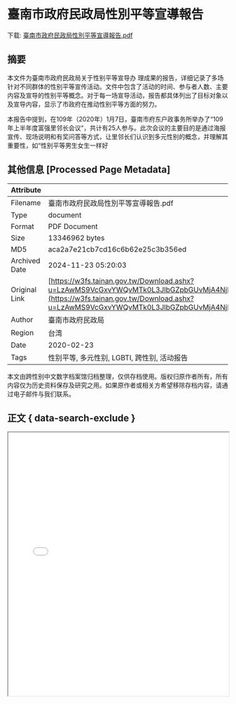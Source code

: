 # 臺南市政府民政局性別平等宣導報告

<!-- tcd_download_link -->
下载: [臺南市政府民政局性別平等宣導報告.pdf](臺南市政府民政局性別平等宣導報告.pdf)
<!-- tcd_download_link_end -->

## 摘要

<!-- tcd_abstract -->
本文件为臺南市政府民政局关于性别平等宣导办 理成果的报告，详细记录了多场针对不同群体的性别平等宣传活动。文件中包含了活动的时间、参与者人数、主要内容及宣导的性别平等概念。对于每一场宣导活动，报告都具体列出了目标对象以及宣导内容，显示了市政府在推动性别平等方面的努力。

本报告中提到，在109年（2020年）1月7日，臺南市府东户政事务所举办了“109年上半年度富强里邻长会议“，共计有25人参与。此次会议的主要目的是通过海报宣传、现场说明和有奖问答等方式，让里邻长们认识到多元性别的概念，并理解其重要性，如“性别平等男生女生一样好

<!-- tcd_abstract_end -->

## 其他信息 [Processed Page Metadata]

| Attribute       | Value                                  |
|-----------------|----------------------------------------|
| Filename        | 臺南市政府民政局性別平等宣導報告.pdf                             |
| Type            | document                                 |
| Format          | PDF Document                               |
| Size            | 13346962 bytes                           |
| MD5             | aca2a7e21cb7cd16c6b62e25c3b356ed                                  |
| Archived Date   | 2024-11-23 05:20:03                             |
| Original Link   | [https://w3fs.tainan.gov.tw/Download.ashx?u=LzAwMS9VcGxvYWQvMTk0L3JlbGZpbGUvMjA4NjkvNzczOTM3MS9mMzY1NzE2ZS0zZGI2LTRhZWYtODU1Yy05N2FhNDE2YjlkZTgucGRm&n=5rCR5pS%2F5bGAMTA55bm056ysMS005a2j5YW25LuW5oCn5Yil5bmz562J5a6j5bCO5oiQ5p6c5aCx5ZGKLnBkZg%3D%3D&icon=.pdf](https://w3fs.tainan.gov.tw/Download.ashx?u=LzAwMS9VcGxvYWQvMTk0L3JlbGZpbGUvMjA4NjkvNzczOTM3MS9mMzY1NzE2ZS0zZGI2LTRhZWYtODU1Yy05N2FhNDE2YjlkZTgucGRm&n=5rCR5pS%2F5bGAMTA55bm056ysMS005a2j5YW25LuW5oCn5Yil5bmz562J5a6j5bCO5oiQ5p6c5aCx5ZGKLnBkZg%3D%3D&icon=.pdf)                         |
| Author          | 臺南市政府民政局                               |
| Region          | 台湾                               |
| Date            | 2020-02-23                                 |
| Tags            | 性别平等, 多元性别, LGBTI, 跨性别, 活动报告                                 |

本文由跨性别中文数字档案馆归档整理，仅供存档使用。版权归原作者所有，所有内容仅为历史资料保存及研究之用。如果原作者或相关方希望移除存档内容，请通过电子邮件与我们联系。

## 正文 { data-search-exclude }

<!-- tcd_main_text -->
<iframe src="../臺南市政府民政局性別平等宣導報告.pdf" width="100%" height="600px">
    <p>无法显示PDF，请下载查看。</p>
</iframe>
<!-- tcd_main_text_end -->

